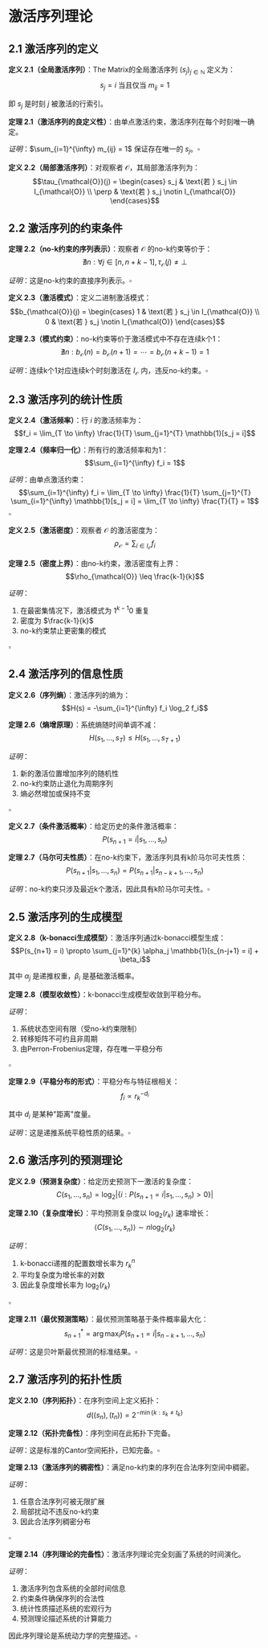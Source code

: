 # 激活序列理论

## 2.1 激活序列的定义

**定义 2.1（全局激活序列）**：The Matrix的全局激活序列 $(s_j)_{j \in \mathbb{N}}$ 定义为：
$$s_j = i \text{ 当且仅当 } m_{ij} = 1$$

即 $s_j$ 是时刻 $j$ 被激活的行索引。

**定理 2.1（激活序列的良定义性）**：由单点激活约束，激活序列在每个时刻唯一确定。

*证明*：$\sum_{i=1}^{\infty} m_{ij} = 1$ 保证存在唯一的 $s_j$。$\square$

**定义 2.2（局部激活序列）**：对观察者 $\mathcal{O}$，其局部激活序列为：
$$\tau_{\mathcal{O}}(j) = \begin{cases}
s_j & \text{若 } s_j \in I_{\mathcal{O}} \\
\perp & \text{若 } s_j \notin I_{\mathcal{O}}
\end{cases}$$

## 2.2 激活序列的约束条件

**定理 2.2（no-k约束的序列表示）**：观察者 $\mathcal{O}$ 的no-k约束等价于：
$$\nexists n: \forall j \in [n, n+k-1], \tau_{\mathcal{O}}(j) \neq \perp$$

*证明*：这是no-k约束的直接序列表示。$\square$

**定义 2.3（激活模式）**：定义二进制激活模式：
$$b_{\mathcal{O}}(j) = \begin{cases}
1 & \text{若 } s_j \in I_{\mathcal{O}} \\
0 & \text{若 } s_j \notin I_{\mathcal{O}}
\end{cases}$$

**定理 2.3（模式约束）**：no-k约束等价于激活模式中不存在连续k个1：
$$\nexists n: b_{\mathcal{O}}(n) = b_{\mathcal{O}}(n+1) = \cdots = b_{\mathcal{O}}(n+k-1) = 1$$

*证明*：连续k个1对应连续k个时刻激活在 $I_{\mathcal{O}}$ 内，违反no-k约束。$\square$

## 2.3 激活序列的统计性质

**定义 2.4（激活频率）**：行 $i$ 的激活频率为：
$$f_i = \lim_{T \to \infty} \frac{1}{T} \sum_{j=1}^{T} \mathbb{1}[s_j = i]$$

**定理 2.4（频率归一化）**：所有行的激活频率和为1：
$$\sum_{i=1}^{\infty} f_i = 1$$

*证明*：由单点激活约束：
$$\sum_{i=1}^{\infty} f_i = \lim_{T \to \infty} \frac{1}{T} \sum_{j=1}^{T} \sum_{i=1}^{\infty} \mathbb{1}[s_j = i] = \lim_{T \to \infty} \frac{T}{T} = 1$$
$\square$

**定义 2.5（激活密度）**：观察者 $\mathcal{O}$ 的激活密度为：
$$\rho_{\mathcal{O}} = \sum_{i \in I_{\mathcal{O}}} f_i$$

**定理 2.5（密度上界）**：由no-k约束，激活密度有上界：
$$\rho_{\mathcal{O}} \leq \frac{k-1}{k}$$

*证明*：
1. 在最密集情况下，激活模式为 $1^{k-1}0$ 重复
2. 密度为 $\frac{k-1}{k}$
3. no-k约束禁止更密集的模式

$\square$

## 2.4 激活序列的信息性质

**定义 2.6（序列熵）**：激活序列的熵为：
$$H(s) = -\sum_{i=1}^{\infty} f_i \log_2 f_i$$

**定理 2.6（熵增原理）**：系统熵随时间单调不减：
$$H(s_1, ..., s_T) \leq H(s_1, ..., s_{T+1})$$

*证明*：
1. 新的激活位置增加序列的随机性
2. no-k约束防止退化为周期序列
3. 熵必然增加或保持不变

$\square$

**定义 2.7（条件激活概率）**：给定历史的条件激活概率：
$$P(s_{n+1} = i | s_1, ..., s_n)$$

**定理 2.7（马尔可夫性质）**：在no-k约束下，激活序列具有k阶马尔可夫性质：
$$P(s_{n+1} | s_1, ..., s_n) = P(s_{n+1} | s_{n-k+1}, ..., s_n)$$

*证明*：no-k约束只涉及最近k个激活，因此具有k阶马尔可夫性。$\square$

## 2.5 激活序列的生成模型

**定义 2.8（k-bonacci生成模型）**：激活序列通过k-bonacci模型生成：
$$P(s_{n+1} = i) \propto \sum_{j=1}^{k} \alpha_j \mathbb{1}[s_{n-j+1} = i] + \beta_i$$

其中 $\alpha_j$ 是递推权重，$\beta_i$ 是基础激活概率。

**定理 2.8（模型收敛性）**：k-bonacci生成模型收敛到平稳分布。

*证明*：
1. 系统状态空间有限（受no-k约束限制）
2. 转移矩阵不可约且非周期
3. 由Perron-Frobenius定理，存在唯一平稳分布

$\square$

**定理 2.9（平稳分布的形式）**：平稳分布与特征根相关：
$$f_i \propto r_k^{-d_i}$$

其中 $d_i$ 是某种"距离"度量。

*证明*：这是递推系统平稳性质的结果。$\square$

## 2.6 激活序列的预测理论

**定义 2.9（预测复杂度）**：给定历史预测下一激活的复杂度：
$$C(s_1, ..., s_n) = \log_2 |\{i : P(s_{n+1} = i | s_1, ..., s_n) > 0\}|$$

**定理 2.10（复杂度增长）**：平均预测复杂度以 $\log_2(r_k)$ 速率增长：
$$\langle C(s_1, ..., s_n) \rangle \sim n \log_2(r_k)$$

*证明*：
1. k-bonacci递推的配置数增长率为 $r_k^n$
2. 平均复杂度为增长率的对数
3. 因此复杂度增长率为 $\log_2(r_k)$

$\square$

**定理 2.11（最优预测策略）**：最优预测策略基于条件概率最大化：
$$s_{n+1}^* = \arg\max_i P(s_{n+1} = i | s_{n-k+1}, ..., s_n)$$

*证明*：这是贝叶斯最优预测的标准结果。$\square$

## 2.7 激活序列的拓扑性质

**定义 2.10（序列拓扑）**：在序列空间上定义拓扑：
$$d((s_n), (t_n)) = 2^{-\min\{k : s_k \neq t_k\}}$$

**定理 2.12（拓扑完备性）**：序列空间在此拓扑下完备。

*证明*：这是标准的Cantor空间拓扑，已知完备。$\square$

**定理 2.13（激活序列的稠密性）**：满足no-k约束的序列在合法序列空间中稠密。

*证明*：
1. 任意合法序列可被无限扩展
2. 局部扰动不违反no-k约束
3. 因此合法序列稠密分布

$\square$

**定理 2.14（序列理论的完备性）**：激活序列理论完全刻画了系统的时间演化。

*证明*：
1. 激活序列包含系统的全部时间信息
2. 约束条件确保序列的合法性
3. 统计性质描述系统的宏观行为
4. 预测理论描述系统的计算能力

因此序列理论是系统动力学的完整描述。$\square$
